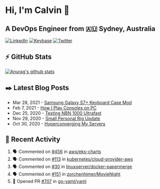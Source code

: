# Hi, I'm Calvin 🍭
## A DevOps Engineer from 🇦🇺 Sydney, Australia</h3>

[![LinkedIn](https://img.shields.io/badge/-c–bui-0077B5?style=flat-square&labelColor=0077B5&logo=LinkedIn&logoColor=white)](https://www.linkedin.com/in/c-bui/)
[![Keybase](https://img.shields.io/badge/-calvinbui-ff6f21?style=flat-square&labelColor=ff6f21&logo=Keybase&logoColor=white)](https://keybase.io/calvinbui)
[![Twitter](https://img.shields.io/badge/-ASAPCalvin-1DA1F2?style=flat-square&labelColor=1DA1F2&logo=Twitter&logoColor=white)](https://twitter.com/ASAPCalvin)

<!-- https://github.com/rishavanand/github-profilinator -->
## ⚡ GitHub Stats
[![Anurag's github stats](https://github-readme-stats.vercel.app/api?username=calvinbui&count_private=true&hide_title=true)](https://github.com/anuraghazra/github-readme-stats)

<!-- https://github.com/gautamkrishnar/blog-post-workflow -->
## ✒️ Latest Blog Posts

<!-- BLOG-POST-LIST:START -->
- Mar 28, 2021 - [Samsung Galaxy S7+ Keyboard Case Mod](https://calvin.me/samsung-galaxy-tab-s7-plus-keyboard-case-mod)
- Feb 7, 2021 - [How I Play Consoles on PC](https://calvin.me/how-i-play-consoles-on-pc)
- Dec 25, 2020 - [Testing NBN 1000 Ultrafast](https://calvin.me/testing-nbn-1000-ultrafast)
- Nov 29, 2020 - [Small Personal Rig Update](https://calvin.me/small-personal-rig-update)
- Oct 30, 2020 - [Hyperconverging My Servers](https://calvin.me/hyperconverging-my-servers)

<!-- BLOG-POST-LIST:END -->

## 🏃‍ Recent Activity

<!--START_SECTION:activity-->
1. 🗣 Commented on [#456](https://github.com/aws/eks-charts/issues/456) in [aws/eks-charts](https://github.com/aws/eks-charts)
2. 🗣 Commented on [#113](https://github.com/kubernetes/cloud-provider-aws/issues/113) in [kubernetes/cloud-provider-aws](https://github.com/kubernetes/cloud-provider-aws)
3. 🗣 Commented on [#30](https://github.com/linuxserver/docker-papermerge/issues/30) in [linuxserver/docker-papermerge](https://github.com/linuxserver/docker-papermerge)
4. 🗣 Commented on [#151](https://github.com/zorchenhimer/MovieNight/issues/151) in [zorchenhimer/MovieNight](https://github.com/zorchenhimer/MovieNight)
5. 💪 Opened PR [#707](https://github.com/go-yaml/yaml/pull/707) in [go-yaml/yaml](https://github.com/go-yaml/yaml)
<!--END_SECTION:activity-->
